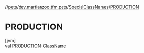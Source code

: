 //[pets](../../../index.md)/[dev.martianzoo.tfm.pets](../index.md)/[SpecialClassNames](index.md)/[PRODUCTION](-p-r-o-d-u-c-t-i-o-n.md)

# PRODUCTION

[jvm]\
val [PRODUCTION](-p-r-o-d-u-c-t-i-o-n.md): [ClassName](../../dev.martianzoo.tfm.pets.ast/-class-name/index.md)
